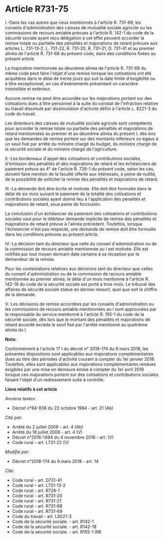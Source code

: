 # Article R731-75

I.-Dans les cas autres que ceux mentionnés à l'article R. 731-69, les conseils d'administration des caisses de mutualité
sociale agricole ou les commissions de recours amiable prévues à l'article R. 142-1 du code de la sécurité sociale ayant reçu
délégation à cet effet peuvent accorder la remise totale ou partielle des pénalités et majorations de retard prévues aux
articles L. 731-13-2, L. 731-22, R. 731-20, R. 731-21, D. 731-41 et au premier alinéa de l'article R. 731-68 du présent code,
dans des conditions fixées au présent article. 

La majoration     mentionnée au deuxième alinéa de l'article R. 731-68 du même code peut faire l'objet d'une remise lorsque
les cotisations ont été acquittées dans le délai de trente jours qui suit la date limite d'exigibilité ou à titre
exceptionnel, en cas d'événements présentant un caractère irrésistible et extérieur. 

Aucune remise ne peut être accordée sur les majorations portant sur des cotisations dues à titre personnel à la suite du
constat de l'infraction relative au travail dissimulé par dissimulation d'activité défini à l'article L. 8221-3 du code du
travail. 

Les directeurs des caisses de mutualité sociale agricole sont compétents pour accorder la remise totale ou partielle des
pénalités et majorations de retard mentionnées au premier et au deuxième alinéa du présent I, dès lors que les demandes de
remise portent sur des montants inférieurs ou égaux à un seuil fixé par arrêté du ministre chargé du budget, du ministre
chargé de la sécurité sociale et du ministre chargé de l'agriculture. 

II.-Les bordereaux d'appel des cotisations et contributions sociales, d'émission des pénalités et des majorations de retard
et les échéanciers de paiement prévus au 4° de l'article R. 726-1 du présent code, selon les cas, doivent faire mention de la
faculté offerte aux intéressés, à peine de nullité, de la possibilité de solliciter la remise des pénalités et majorations de
retard. 

III.-La demande doit être écrite et motivée. Elle doit être formulée dans le délai de six mois suivant le paiement de la
totalité des cotisations et contributions sociales ayant donné lieu à l'application des pénalités et majorations de retard,
sous peine de forclusion. 

La conclusion d'un échéancier de paiement des cotisations et contributions sociales vaut pour le débiteur demande implicite
de remise des pénalités et majorations de retard prévue à l'alinéa précédent. Toutefois, lorsque l'échéancier n'est pas
respecté, une demande de remise doit être formulée dans les conditions prévues au présent article. 

IV.-La décision tant du directeur que celle du conseil d'administration ou de la commission de recours amiable mentionnée au
I est motivée. Elle est notifiée par tout moyen donnant date certaine à sa réception par le demandeur de la remise. 

Pour les contestations relatives aux décisions tant du directeur que celles du conseil d'administration ou de la commission
de recours amiable mentionnée au premier alinéa, le délai d'un mois mentionné à l'article R. 142-18 du code de la sécurité
sociale est porté à trois mois. Le tribunal des affaires de sécurité sociale statue en dernier ressort, quel que soit le
chiffre de la demande. 

V.-Les décisions de remise accordées par les conseils d'administration ou les commissions de recours amiable mentionnées au I
sont approuvées par le responsable du service mentionné à l'article R. 155-1 du code de la sécurité sociale, dès lors que le
montant des pénalités et majorations de retard accordé excède le seuil fixé par l'arrêté mentionné au quatrième alinéa du I.

**Nota:**

Conformément à l'article 17 I du décret n° 2018-174 du 9 mars 2018, les présentes dispositions sont applicables aux
majorations complémentaires dues au titre des périodes d'activité courant à compter du 1er janvier 2018. Toutefois, elles
sont applicables aux majorations complémentaires rendues exigibles par une mise en demeure émise à compter du 1er avril 2018
lorsque ces majorations portent sur des cotisations et contributions sociales faisant l'objet d'un redressement suite à
contrôle.

**Liens relatifs à cet article**

_Anciens textes_:

  - Décret n°84-936 du 22 octobre 1984 - art. 21 (Ab)

_Cité par_:

  - Arrêté du 2 juillet 2008 - art. 4 (Ab)
  - Arrêté du 18 juillet 2008 - art. 4 (V)
  - Décret n°2016-1494 du 4 novembre 2016 - art. (V)
  - Code rural - art. L731-22 (V)

_Modifié par_:

  - Décret n°2018-174 du 9 mars 2018 - art. 14

_Cite_:

  - Code rural - art. D731-41
  - Code rural - art. L731-13-2
  - Code rural - art. R726-1
  - Code rural - art. R731-20
  - Code rural - art. R731-21
  - Code rural - art. R731-68
  - Code rural - art. R731-69
  - Code du travail - art. L8221-3
  - Code de la sécurité sociale. - art. R142-1
  - Code de la sécurité sociale. - art. R142-18
  - Code de la sécurité sociale. - art. R155-1 (M)
